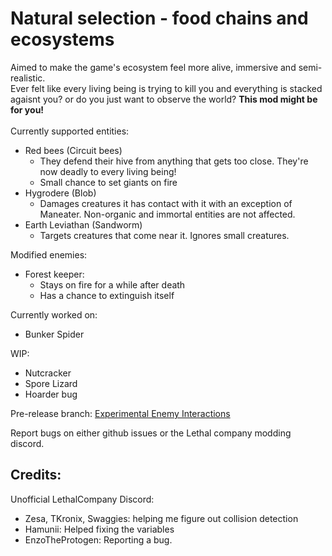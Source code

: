 # Natural selection - food chains and ecosystems

Aimed to make the game's ecosystem feel more alive, immersive and semi-realistic.<br>
Ever felt like every living being is trying to kill you and everything is stacked agaisnt you? or do you just want to observe the world? __This mod might be for you!__<br>
<br>
Currently supported entities:<br>
- Red bees (Circuit bees)<br>
	- They defend their hive from anything that gets too close. They're now deadly to every living being!
	- Small chance to set giants on fire
- Hygrodere (Blob)<br>
	- Damages creatures it has contact with it with an exception of Maneater. Non-organic and immortal entities are not affected.
- Earth Leviathan (Sandworm)<br>
	- Targets creatures that come near it. Ignores small creatures.

Modified enemies: <br>
- Forest keeper:
	- Stays on fire for a while after death
	- Has a chance to extinguish itself

Currently worked on: <br>
- Bunker Spider<br>

WIP: <br>
- Nutcracker<br>
- Spore Lizard<br>
- Hoarder bug<br>

Pre-release branch: [Experimental Enemy Interactions](https://thunderstore.io/c/lethal-company/p/Fandovec03/ExperimentalEnemyInteractions/)

Report bugs on either github issues or the Lethal company modding discord.

Credits:
--------------------------------------------------
Unofficial LethalCompany Discord: <br>
- Zesa, TKronix, Swaggies: helping me figure out collision detection <br>
- Hamunii: Helped fixing the variables <br>
- EnzoTheProtogen: Reporting a bug.

